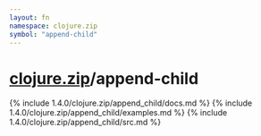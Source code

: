 ```yaml
---
layout: fn
namespace: clojure.zip
symbol: "append-child"
---
```


# [clojure.zip](../)/append-child

{% include 1.4.0/clojure.zip/append_child/docs.md %}
{% include 1.4.0/clojure.zip/append_child/examples.md %}
{% include 1.4.0/clojure.zip/append_child/src.md %}

